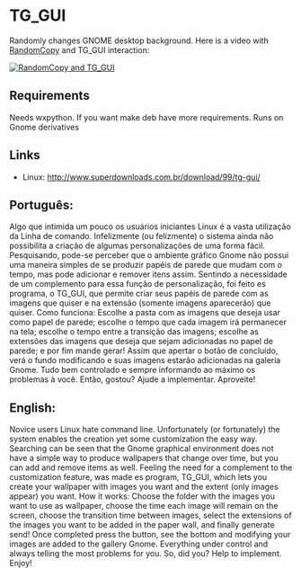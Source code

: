 TG_GUI
======

Randomly changes GNOME desktop background. Here is a video with [RandomCopy](https://github.com/dmvieira/randomcopy) and TG_GUI interaction:

[![RandomCopy and TG_GUI](https://img.youtube.com/vi/FQIJZuF_7mU/0.jpg)](https://www.youtube.com/watch?v=g7FaK7gdK_I)


## Requirements 
 
Needs wxpython. If you want make deb have more requirements. Runs on Gnome derivatives
 
## Links 
 
* Linux: http://www.superdownloads.com.br/download/99/tg-gui/

## Português: 
Algo que intimida um pouco os usuários iniciantes Linux é a vasta utilização da Linha de comando. Infelizmente (ou felizmente) o sistema ainda não possibilita a criação de algumas personalizações de uma forma fácil. Pesquisando, pode-se perceber que o ambiente gráfico Gnome não possui uma maneira simples de se produzir papéis de parede que mudam com o tempo, mas pode adicionar e remover itens assim.
Sentindo a necessidade de um complemento para essa função de personalização, foi feito es programa, o TG_GUI, que permite criar seus papéis de parede com as imagens que quiser e na extensão (somente imagens aparecerão) que quiser.
Como funciona: Escolhe a pasta com as imagens que deseja usar como papel de parede; escolhe o tempo que cada imagem irá permanecer na tela; escolhe o tempo entre a transição das imagens; escolhe as extensões das imagens que deseja que sejam adicionadas no papel de parede; e por fim mande gerar!
Assim que apertar o botão de concluído, verá o fundo modificando e suas imagens estarão adicionadas na galeria Gnome.
Tudo bem controlado e sempre informando ao máximo os problemas à você.
Então, gostou? Ajude a implementar. 
Aproveite!  

## English: 
Novice users Linux hate command line. Unfortunately (or fortunately) the system enables the creation yet some customization the easy way. Searching can be seen that the Gnome graphical environment does not have a simple way to produce wallpapers that change over time, but you can add and remove items as well.
Feeling the need for a complement to the customization feature, was made es program, TG_GUI, which lets you create your wallpaper with images you want and the extent (only images appear) you want.
How it works: Choose the folder with the images you want to use as wallpaper, choose the time each image will remain on the screen, choose the transition time between images, select the extensions of the images you want to be added in the paper wall, and finally generate send!
Once completed press the button, see the bottom and modifying your images are added to the gallery Gnome.
Everything under control and always telling the most problems for you.
So, did you? Help to implement.
Enjoy!


